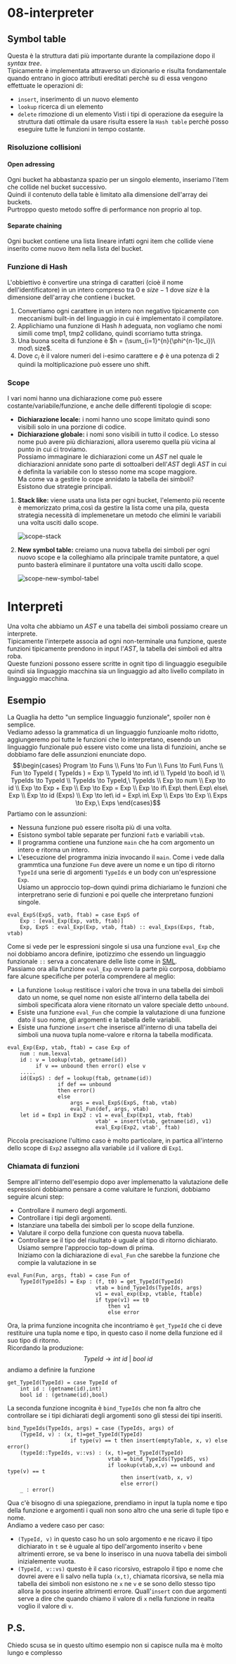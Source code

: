 # 08-interpreter
## Symbol table
Questa è la struttura dati più importante durante la compilazione dopo il *syntax tree*.  
Tipicamente è implementata attraverso un dizionario e risulta fondamentale quando entrano in gioco attributi ereditati perchè su di essa vengono effettuate le operazioni di:
* `insert`, inserimento di un nuovo elemento
* `lookup` ricerca di un elemento
* `delete` rimozione di un elemento
Visti i tipi di operazione da eseguire la struttura dati ottimale da usare risulta essere la `Hash table` perchè posso eseguire tutte le funzioni in tempo costante.
### Risoluzione collisioni
#### Open adressing
Ogni bucket ha abbastanza spazio per un singolo elemento, inseriamo l'item che collide nel bucket successivo.  
Quindi il contenuto della table è limitato alla dimensione dell'array dei buckets.  
Purtroppo questo metodo soffre di performance non proprio al top.
#### Separate chaining
Ogni bucket contiene una lista lineare infatti ogni item che collide viene inserito come nuovo item nella lista del bucket.
### Funzione di Hash
L'obbiettivo è convertire una stringa di caratteri (cioè il nome dell'identificatore) in un intero compreso tra 0 e $size-1$ dove $size$ è la dimensione dell'array che contiene i bucket.
1. Convertiamo ogni carattere in un intero non negativo tipicamente con meccanismi built-in del linguaggio in cui è implementato il compilatore.
2. Applichiamo una funzione di Hash $h$ adeguata, non vogliamo che nomi simili come tmp1, tmp2 collidano, quindi scorriamo tutta stringa.
3. Una buona scelta di funzione è $h = (\sum_{i=1}^{n}{\phi^{n-1}c_i})\ mod\ size$.
4. Dove $c_i$ è il valore numeri del i-esimo carattere e $\phi$ è una potenza di 2 quindi la moltiplicazione può essere uno shift.
### Scope
I vari nomi hanno una dichiarazione come può essere costante/variabile/funzione, e anche delle differenti tipologie di scope:
* **Dichiarazione locale:** i nomi hanno uno scope limitato quindi sono visibili solo in una porzione di codice.
* **Dichiarazione globale:** i nomi sono visibili in tutto il codice.
Lo stesso nome può avere più dichiarazioni, allora useremo quella più vicina al punto in cui ci troviamo.  
Possiamo immaginare le dichiarazioni come un *AST* nel quale le dichiarazioni annidate sono parte di sottoalberi dell'*AST* degli *AST* in cui è definita la variabile con lo stesso nome ma scope maggiore.  
Ma come va a gestire lo cope annidato la tabella dei simboli?  
Esistono due strategie principali.
1. **Stack like:** viene usata una lista per ogni bucket, l'elemento più recente è memorizzato prima,così da gestire la lista come una pila, questa strategia necessità di implemenetare un metodo che elimini le variabili una volta usciti dallo scope.
   
   ![scope-stack](./img/08/nested-scope-stack.png)
   
2. **New symbol table:** creiamo una nuova tabella dei simboli per ogni nuovo scope e la colleghiamo alla principale tramite puntatore, a quel punto basterà eliminare il puntatore una volta usciti dallo scope.
   
   ![scope-new-symbol-tabel](./img/08/nested-scope-new.png)

# Interpreti
Una volta che abbiamo un *AST* e una tabella dei simboli possiamo creare un interprete.  
Tipicamente l'interpete associa ad ogni non-terminale una funzione, queste funzioni tipicamente prendono in input l'*AST*, la tabella dei simboli ed altra roba.  
Queste funzioni possono essere scritte in ognit tipo di linguaggio eseguibile quindi sia linguaggio macchina sia un linguaggio ad alto livello compilato in linguaggio macchina.
## Esempio
La Quaglia ha detto "un semplice linguaggio funzionale", spoiler non è semplice.  
Vediamo adesso la grammatica di un linguaggio funzioanle molto ridotto, aggiungeremo poi tutte le funzioni che lo interpretano, eseendo un linguaggio funzionale può essere visto come una lista di funzioini, anche se dobbiamo fare delle assunzioni enunciate dopo.
$$\begin{cases} Program \to Funs \\ Funs \to Fun \\ Funs \to Fun\ Funs \\ Fun \to TypeId ( TypeIds ) = Exp \\ TypeId \to int\ id \\ TypeId \to bool\ id \\ TypeIds \to TypeId \\ TypeIds \to TypeId,\ TypeIds \\ Exp \to num \\ Exp \to id \\ Exp \to Exp + Exp \\ Exp \to Exp = Exp \\ Exp \to if\ Exp\ then\ Exp\ else\ Exp \\ Exp \to id (Exps) \\ Exp \to let\ id = Exp\ in\ Exp \\ Exps \to Exp \\ Exps \to Exp,\ Exps \end{cases}$$
Partiamo con le assunzioni:
* Nessuna funzione può essere risolta più di una volta.
* Esistono symbol table separate per funzioni `fatb` e variabili `vtab`.
* Il programma contiene una funzione `main` che ha com argomento un intero e ritorna un intero.
* L'esecuzione del programma inizia invocando il `main`.
Come i vede dalla grammtica una funzione `Fun` deve avere un nome e un tipo di ritorno `TypeId` una serie di argomenti `TypeIds` e un body con un'espressione `Exp`.  
Usiamo un approccio top-down quindi prima dichiariamo le funzioni che interpretrano serie di funzioni e poi quelle che interpretano funzioni singole.
````
eval_ExpS(ExpS, vatb, ftab) = case ExpS of
	Exp : [eval_Exp(Exp, vatb, ftab)]
	Exp, ExpS : eval_Exp(Exp, vtab, ftab) :: eval_Exps(Exps, ftab, vtab)
````
Come si vede per le espressioni singole si usa una funzione `eval_Exp` che noi dobbiamo ancora definire, ipotizzimo che essendo un linguaggio funzionale `::` serva a concatenare delle liste come in [SML](https://smlfamily.github.io/).  
Passiamo ora alla funzione `eval_Exp` ovvero la parte più corposa, dobbiamo fare alcune specifiche per poterla comprendere al meglio:
* La funzione `lookup` restitisce i valori che trova in una tabella dei simboli dato un nome, se quel nome non esiste all'interno della tabella dei simboli specificata alora viene ritornato un valore speciale detto `unbound`. 
* Esiste una funzione `eval_Fun` che compie la valutazione di una funzione dato il suo nome, gli argomenti e la tabella delle variabili.
* Esiste una funzione `insert` che inserisce all'interno di una tabella dei simboli una nuova tupla nome-valore e ritorna la tabella modificata. 
````
eval_Exp(Exp, vtab, ftab) = case Exp of
	num : num.lexval
	id : v = lookup(vtab, getname(id))
		 if v == unbound then error() else v
	.....
	id(ExpS) : def = lookup(ftab, getname(id))
				if def == unbound
				then error()
				else
					args = eval_ExpS(ExpS, ftab, vtab)
					eval_Fun(def, args, vtab)
	let id = Exp1 in Exp2 : v1 = eval_Exp(Exp1, vtab, ftab)  
							vtab' = insert(vtab, getname(id), v1)  
							eval_Exp(Exp2, vtab', ftab)
````
Piccola precisazione l'ultimo caso è molto particolare, in partica all'interno dello scope di `Exp2` assegno alla variabile `id` il valiore di `Exp1`.
### Chiamata di funzioni
Sempre all'interno dell'esempio dopo aver implemenatto la valutazione delle espressioni dobbiamo pensare a come valuitare le funzioni, dobbiamo seguire alcuni step:
* Controllare il numero degli argomenti.
* Controllare i tipi degli argomenti.
* Istanziare una tabella dei simboli per lo scope della funzione.
* Valutare il corpo della funzione con questa nuova tabella.
* Controllare se il tipo del risultato è uguale al tipo di ritorno dichiarato.
Usiamo sempre l'approccio top-down di prima.  
Iniziamo con la dichiarazione di `eval_Fun` che sarebbe la funzione che compie la valutazione in se
````
eval_Fun(Fun, args, ftab) = case Fun of
	TypeId(TypeIds) = Exp : (f, t0) = get_TypeId(TypeId)
							vtab = bind_TypeIds(TypeIds, args)
							v1 = eval_exp(Exp, vtable, ftable)
							if type(v1) == t0
								then v1
								else error
````
Ora, la prima funzione incognita che incontriamo è `get_TypeId` che ci deve restituire una tupla nome e tipo, in questo caso il nome della funzione ed il suo tipo di ritorno.  
Ricordando la produzione:
$$TypeId \to int\ id\ |\ bool\ id$$
andiamo a definire la funzione
````
get_TypeId(TypeId) = case TypeId of
	int id : (getname(id),int)
	bool id : (getname(id),bool)
````
La seconda funzione incognita è `bind_TypeIds` che non fa altro che controllare se i tipi dichiarati degli argomenti sono gli stessi dei tipi inseriti.
````
bind_TypeIds(TypeIds, args) = case (TypeIds, args) of
	(TypeId, v) : (x, t)=get_TypeId(TypeId)
					if type(v) == t then insert(emptyTable, x, v) else error()
	(typeId::TypeIds, v::vs) : (x, t)=get_TypeId(TypeId)
								vtab = bind_TypeIds(TypeIdS, vs)
								if lookup(vtab,x,v) == unbound and type(v) == t
									then insert(vatb, x, v)
									else error()
	_ : error()
````
Qua c'è bisogno di una spiegazione, prendiamo in input la tupla nome e tipo della funzione e argomenti i quali non sono altro che una serie di tuple tipo e nome.  
Andiamo a vedere caso per caso:
* `(TypeId, v)` in questo caso ho un solo argomento e ne ricavo il tipo dichiarato in `t` se è uguale al tipo dell'argomento inserito `v` bene altrimenti errore, se va bene lo inserisco in una nuova tabella dei simboli inizialemente vuota.
* `(TypeId, v::vs)` questo è il caso ricorsivo, estrapolo il tipo e nome che dovrei avere e li salvo nella tupla `(x,t)`, chiamata ricorsiva, se nella mia tabella dei simboli non esistono ne `x` ne `v` e se sono dello stesso tipo allora le posso inserire altrimenti errore.
  Quall'`insert` con due argomenti serve a dire che quando chiamo il valore di `x` nella funzione in realta voglio il valore di `v`.

## P.S.
Chiedo scusa se in questo ultimo esempio non si capisce nulla ma è molto lungo e complesso